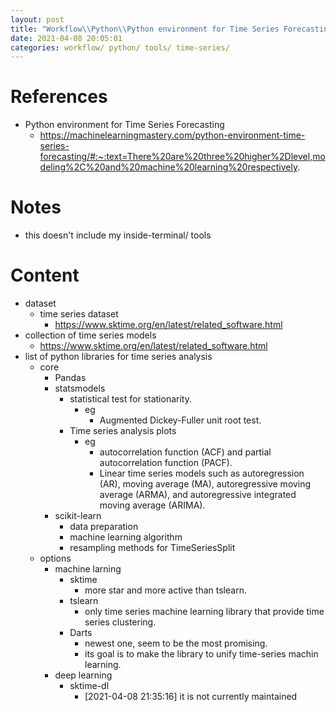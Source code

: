 ```yaml
---
layout: post
title: "Workflow\\Python\\Python environment for Time Series Forecasting"
date: 2021-04-08 20:05:01
categories: workflow/ python/ tools/ time-series/
---
```


# References
* Python environment for Time Series Forecasting
    * https://machinelearningmastery.com/python-environment-time-series-forecasting/#:~:text=There%20are%20three%20higher%2Dlevel,modeling%2C%20and%20machine%20learning%20respectively.

# Notes
* this doesn't include my inside-terminal/ tools

# Content
* dataset
    * time series dataset
        * https://www.sktime.org/en/latest/related_software.html
* collection of time series models 
    * https://www.sktime.org/en/latest/related_software.html
* list of python libraries for time series analysis
    * core
        * Pandas 
        * statsmodels
            * statistical test for stationarity.
                * eg
                    * Augmented Dickey-Fuller unit root test.
            * Time series analysis plots 
                * eg
                    * autocorrelation function (ACF) and partial autocorrelation function (PACF). 
                    * Linear time series models such as autoregression (AR), moving average (MA), autoregressive moving average (ARMA), and autoregressive integrated moving average (ARIMA). 
        * scikit-learn
            * data preparation  
            * machine learning algorithm
            * resampling methods for TimeSeriesSplit
    * options 
        * machine larning 
            * sktime 
                * more star and more active than tslearn.
            * tslearn
                * only time series machine learning library that provide time series clustering.
            * Darts  
                * newest one, seem to be the most promising.
                * its goal is to make the library to unify time-series machin learning.
        * deep learning 
            * sktime-dl 
                * [2021-04-08 21:35:16] it is not currently maintained

